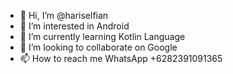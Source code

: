 - 👋 Hi, I’m @hariselfian
- 👀 I’m interested in Android
- 🌱 I’m currently learning Kotlin Language
- 💞️ I’m looking to collaborate on Google
- 📫 How to reach me WhatsApp +6282391091365

<!---
hariselfian/hariselfian is a ✨ special ✨ repository because its `README.md` (this file) appears on your GitHub profile.
You can click the Preview link to take a look at your changes.
--->

